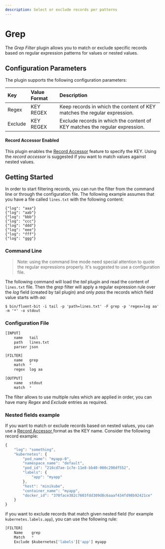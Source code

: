 ```yaml
---
description: Select or exclude records per patterns
---
```


# Grep

The _Grep Filter_ plugin allows you to match or exclude specific records based on regular expression patterns for values or nested values.

## Configuration Parameters

The plugin supports the following configuration parameters:

| Key | Value Format | Description |
| :--- | :--- | :--- |
| Regex | KEY  REGEX | Keep records in which the content of KEY matches the regular expression. |
| Exclude | KEY REGEX | Exclude records in which the content of KEY matches the regular expression. |

#### Record Accessor Enabled

This plugin enables the [Record Accessor](../../administration/configuring-fluent-bit/record-accessor.md) feature to specify the KEY. Using the _record accessor_ is suggested if you want to match values against nested values.

## Getting Started

In order to start filtering records, you can run the filter from the command line or through the configuration file. The following example assumes that you have a file called `lines.txt` with the following content:

```text
{"log": "aaa"}
{"log": "aab"}
{"log": "bbb"}
{"log": "ccc"}
{"log": "ddd"}
{"log": "eee"}
{"log": "fff"}
{"log": "ggg"}
```

### Command Line

> Note: using the command line mode need special attention to quote the regular expressions properly. It's suggested to use a configuration file.

The following command will load the _tail_ plugin and read the content of `lines.txt` file. Then the _grep_ filter will apply a regular expression rule over the _log_ field \(created by tail plugin\) and only _pass_ the records which field value starts with _aa_:

```text
$ bin/fluent-bit -i tail -p 'path=lines.txt' -F grep -p 'regex=log aa' -m '*' -o stdout
```

### Configuration File

```python
[INPUT]
    name   tail
    path   lines.txt
    parser json

[FILTER]
    name   grep
    match  *
    regex  log aa

[OUTPUT]
    name   stdout
    match  *
```

The filter allows to use multiple rules which are applied in order, you can have many _Regex_ and _Exclude_ entries as required.

### Nested fields example

If you want to match or exclude records based on nested values, you can use a [Record Accessor ](../../administration/configuring-fluent-bit/record-accessor.md)format as the KEY name. Consider the following record example:

```javascript
{
    "log": "something",
    "kubernetes": {
        "pod_name": "myapp-0",
        "namespace_name": "default",
        "pod_id": "216cd7ae-1c7e-11e8-bb40-000c298df552",
        "labels": {
            "app": "myapp"
        },
        "host": "minikube",
        "container_name": "myapp",
        "docker_id": "370face382c7603fdd309d8c6aaaf434fd98b92421ce"
    }
}
```

if you want to exclude records that match given nested field \(for example `kubernetes.labels.app`\), you can use the following rule:

```python
[FILTER]
    Name    grep
    Match   *
    Exclude $kubernetes['labels']['app'] myapp
```

